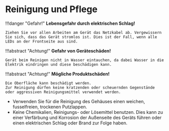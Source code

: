 # Reinigung und Pflege

!!!danger "Gefahr!"
    **Lebensgefahr durch elektrischen Schlag!**
    
    Ziehen Sie vor allen Arbeiten am Gerät das Netzkabel ab. Vergewissern Sie sich, dass das Gerät stromlos ist. Dies ist der Fall, wenn alle LEDs an der Frontseite aus sind.


!!!abstract "Achtung!"
    **Gefahr von Geräteschäden!**
    
    Gerät beim Reinigen nicht in Wasser eintauchen, da dabei Wasser in die Elektrik eindringen und diese beschädigen kann.

!!!abstract "Achtung!"
    **Mögliche Produktschäden!**
    
    Die Oberfläche kann beschädigt werden.
    Zur Reinigung dürfen keine kratzenden oder scheuernden Gegenstände oder aggressiven Reinigungsmittel verwendet werden.

* Verwenden Sie für die Reinigung des Gehäuses einen weichen, fusselfreien, trockenen Putzlappen.
* Keine Chemikalien, Reinigungs- oder Lösemittel benutzen. Dies kann zu einer Verfärbung und Korrosion der Außenseite des Geräts führen oder einen elektrischen Schlag oder Brand zur Folge haben.
